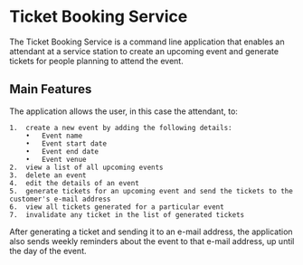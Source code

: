 # Ticket Booking Service

The Ticket Booking Service is a command line application that enables an attendant at a service station to create an upcoming event and generate tickets for people planning to attend the event. 

## Main Features

The application allows the user, in this case the attendant, to:

	1.	create a new event by adding the following details:
		•	Event name
		•	Event start date
		•	Event end date
		•	Event venue
	2.	view a list of all upcoming events
	3.	delete an event
	4.	edit the details of an event
	5.	generate tickets for an upcoming event and send the tickets to the customer's e-mail address
	6.	view all tickets generated for a particular event
	7.	invalidate any ticket in the list of generated tickets

After generating a ticket and sending it to an e-mail address, the application also sends weekly reminders about the event to that e-mail address, up until the day of the event.


